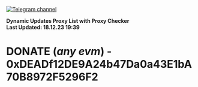 [![Telegram channel](https://img.shields.io/endpoint?url=https://runkit.io/damiankrawczyk/telegram-badge/branches/master?url=https://t.me/n4z4v0d)](https://t.me/n4z4v0d) 

**Dynamic Updates Proxy List with Proxy Checker**  
**Last Updated: 18.12.23 19:39**

# DONATE (_any evm_) - 0xDEADf12DE9A24b47Da0a43E1bA70B8972F5296F2
